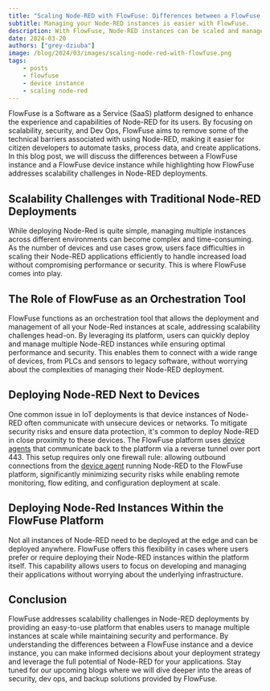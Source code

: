 ```yaml
---
title: "Scaling Node-RED with FlowFuse: Differences between a FlowFuse Instance and a Device Instance"
subtitle: Managing your Node-RED instances is easier with FlowFuse.
description: With FlowFuse, Node-RED instances can be scaled and managed easily.
date: 2024-03-20
authors: ["grey-dziuba"]
image: /blog/2024/03/images/scaling-node-red-with-flowfuse.png
tags:
    - posts
    - flowfuse
    - device instance
    - scaling node-red
---
```


FlowFuse is a Software as a Service (SaaS) platform designed to enhance the experience and capabilities of Node-RED for its users. By focusing on scalability, security, and Dev Ops, FlowFuse aims to remove some of the technical barriers associated with using Node-RED, making it easier for citizen developers to automate tasks, process data, and create applications. In this blog post, we will discuss the differences between a FlowFuse instance and a FlowFuse device instance while highlighting how FlowFuse addresses scalability challenges in Node-RED deployments.

<!--more-->

## Scalability Challenges with Traditional Node-RED Deployments

While deploying Node-Red is quite simple, managing multiple instances across different environments can become complex and time-consuming. As the number of devices and use cases grow, users face difficulties in scaling their Node-RED applications efficiently to handle increased load without compromising performance or security. This is where FlowFuse comes into play.

## The Role of FlowFuse as an Orchestration Tool

FlowFuse functions as an orchestration tool that allows the deployment and management of all your Node-Red instances at scale, addressing scalability challenges head-on. By leveraging its platform, users can quickly deploy and manage multiple Node-RED instances while ensuring optimal performance and security. This enables them to connect with a wide range of devices, from PLCs and sensors to legacy software, without worrying about the complexities of managing their Node-RED deployment.

## Deploying Node-RED Next to Devices

One common issue in IoT deployments is that device instances of Node-RED often communicate with unsecure devices or networks. To mitigate security risks and ensure data protection, it's common to deploy Node-RED in close proximity to these devices. The FlowFuse platform uses [device agents](https://flowfuse.com/docs/device-agent/introduction/) that communicate back to the platform via a reverse tunnel over port 443. This setup requires only one firewall rule: allowing outbound connections from the [device agent](https://flowfuse.com/docs/device-agent/introduction/) running Node-RED to the FlowFuse platform, significantly minimizing security risks while enabling remote monitoring, flow editing, and configuration deployment at scale.

## Deploying Node-Red Instances Within the FlowFuse Platform

Not all instances of Node-RED need to be deployed at the edge and can be deployed anywhere. FlowFuse offers this flexibility in cases where users prefer or require deploying their Node-RED instances within the platform itself. This capability allows users to focus on developing and managing their applications without worrying about the underlying infrastructure.

## Conclusion

FlowFuse addresses scalability challenges in Node-RED deployments by providing an easy-to-use platform that enables users to manage multiple instances at scale while maintaining security and performance. By understanding the differences between a FlowFuse instance and a device instance, you can make informed decisions about your deployment strategy and leverage the full potential of Node-RED for your applications. Stay tuned for our upcoming blogs where we will dive deeper into the areas of security, dev ops, and backup solutions provided by FlowFuse.

